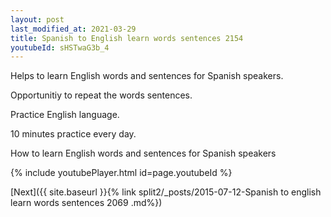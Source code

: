 ```yaml
---
layout: post
last_modified_at: 2021-03-29
title: Spanish to English learn words sentences 2154 
youtubeId: sHSTwaG3b_4
---
```

 
 
Helps to learn English words and sentences for Spanish speakers.

Opportunitiy to repeat the words sentences. 

Practice English language. 
 
10 minutes practice every day. 
 
How to learn English words and sentences for Spanish speakers 
 
{% include youtubePlayer.html id=page.youtubeId %}
 
 
[Next]({{ site.baseurl }}{% link  split2/_posts/2015-07-12-Spanish to english learn words sentences 2069 .md%})
 
